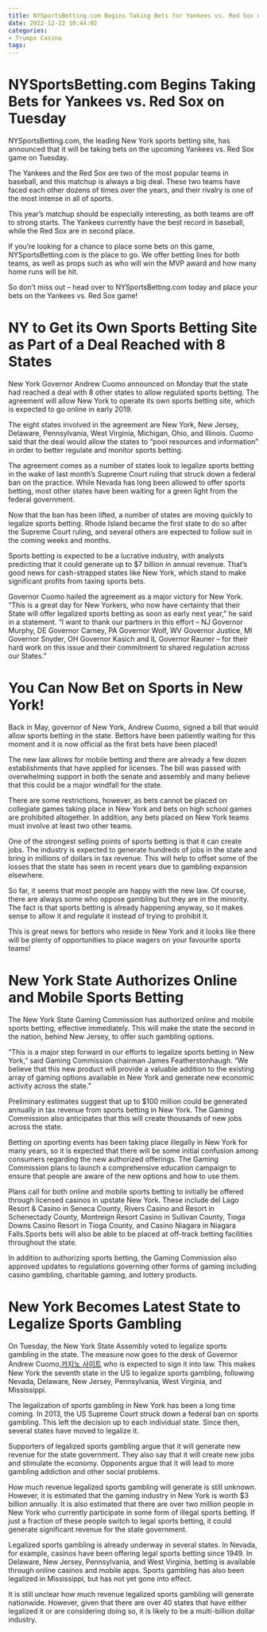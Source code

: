 ```yaml
---
title: NYSportsBetting.com Begins Taking Bets for Yankees vs. Red Sox on Tuesday
date: 2022-12-22 10:44:02
categories:
- Trumps Casino
tags:
---
```



#  NYSportsBetting.com Begins Taking Bets for Yankees vs. Red Sox on Tuesday

NYSportsBetting.com, the leading New York sports betting site, has announced that it will be taking bets on the upcoming Yankees vs. Red Sox game on Tuesday.

The Yankees and the Red Sox are two of the most popular teams in baseball, and this matchup is always a big deal. These two teams have faced each other dozens of times over the years, and their rivalry is one of the most intense in all of sports.

This year’s matchup should be especially interesting, as both teams are off to strong starts. The Yankees currently have the best record in baseball, while the Red Sox are in second place.

If you’re looking for a chance to place some bets on this game, NYSportsBetting.com is the place to go. We offer betting lines for both teams, as well as props such as who will win the MVP award and how many home runs will be hit.

So don’t miss out – head over to NYSportsBetting.com today and place your bets on the Yankees vs. Red Sox game!

#  NY to Get its Own Sports Betting Site as Part of a Deal Reached with 8 States

New York Governor Andrew Cuomo announced on Monday that the state had reached a deal with 8 other states to allow regulated sports betting. The agreement will allow New York to operate its own sports betting site, which is expected to go online in early 2019.

The eight states involved in the agreement are New York, New Jersey, Delaware, Pennsylvania, West Virginia, Michigan, Ohio, and Illinois. Cuomo said that the deal would allow the states to “pool resources and information” in order to better regulate and monitor sports betting.

The agreement comes as a number of states look to legalize sports betting in the wake of last month’s Supreme Court ruling that struck down a federal ban on the practice. While Nevada has long been allowed to offer sports betting, most other states have been waiting for a green light from the federal government.

Now that the ban has been lifted, a number of states are moving quickly to legalize sports betting. Rhode Island became the first state to do so after the Supreme Court ruling, and several others are expected to follow suit in the coming weeks and months.

Sports betting is expected to be a lucrative industry, with analysts predicting that it could generate up to $7 billion in annual revenue. That’s good news for cash-strapped states like New York, which stand to make significant profits from taxing sports bets.

Governor Cuomo hailed the agreement as a major victory for New York. “This is a great day for New Yorkers, who now have certainty that their State will offer legalized sports betting as soon as early next year,” he said in a statement. “I want to thank our partners in this effort – NJ Governor Murphy, DE Governor Carney, PA Governor Wolf, WV Governor Justice, MI Governor Snyder, OH Governor Kasich and IL Governor Rauner – for their hard work on this issue and their commitment to shared regulation across our States.”

#  You Can Now Bet on Sports in New York!

Back in May, governor of New York, Andrew Cuomo, signed a bill that would allow sports betting in the state. Bettors have been patiently waiting for this moment and it is now official as the first bets have been placed!

The new law allows for mobile betting and there are already a few dozen establishments that have applied for licenses. The bill was passed with overwhelming support in both the senate and assembly and many believe that this could be a major windfall for the state.

There are some restrictions, however, as bets cannot be placed on collegiate games taking place in New York and bets on high school games are prohibited altogether. In addition, any bets placed on New York teams must involve at least two other teams.

One of the strongest selling points of sports betting is that it can create jobs. The industry is expected to generate hundreds of jobs in the state and bring in millions of dollars in tax revenue. This will help to offset some of the losses that the state has seen in recent years due to gambling expansion elsewhere.

So far, it seems that most people are happy with the new law. Of course, there are always some who oppose gambling but they are in the minority. The fact is that sports betting is already happening anyway, so it makes sense to allow it and regulate it instead of trying to prohibit it.

This is great news for bettors who reside in New York and it looks like there will be plenty of opportunities to place wagers on your favourite sports teams!

#  New York State Authorizes Online and Mobile Sports Betting

The New York State Gaming Commission has authorized online and mobile sports betting, effective immediately. This will make the state the second in the nation, behind New Jersey, to offer such gambling options.

“This is a major step forward in our efforts to legalize sports betting in New York,” said Gaming Commission chairman James Featherstonhaugh. “We believe that this new product will provide a valuable addition to the existing array of gaming options available in New York and generate new economic activity across the state.”

Preliminary estimates suggest that up to $100 million could be generated annually in tax revenue from sports betting in New York. The Gaming Commission also anticipates that this will create thousands of new jobs across the state.

Betting on sporting events has been taking place illegally in New York for many years, so it is expected that there will be some initial confusion among consumers regarding the new authorized offerings. The Gaming Commission plans to launch a comprehensive education campaign to ensure that people are aware of the new options and how to use them.

Plans call for both online and mobile sports betting to initially be offered through licensed casinos in upstate New York. These include del Lago Resort & Casino in Seneca County, Rivers Casino and Resort in Schenectady County, Montreign Resort Casino in Sullivan County, Tioga Downs Casino Resort in Tioga County, and Casino Niagara in Niagara Falls.Sports bets will also be able to be placed at off-track betting facilities throughout the state.

In addition to authorizing sports betting, the Gaming Commission also approved updates to regulations governing other forms of gaming including casino gambling, charitable gaming, and lottery products.

#  New York Becomes Latest State to Legalize Sports Gambling

On Tuesday, the New York State Assembly voted to legalize sports gambling in the state. The measure now goes to the desk of Governor Andrew Cuomo,[카지노 사이트](https://choegocasino.com/) who is expected to sign it into law. This makes New York the seventh state in the US to legalize sports gambling, following Nevada, Delaware, New Jersey, Pennsylvania, West Virginia, and Mississippi.

The legalization of sports gambling in New York has been a long time coming. In 2013, the US Supreme Court struck down a federal ban on sports gambling. This left the decision up to each individual state. Since then, several states have moved to legalize it.

Supporters of legalized sports gambling argue that it will generate new revenue for the state government. They also say that it will create new jobs and stimulate the economy. Opponents argue that it will lead to more gambling addiction and other social problems.

How much revenue legalized sports gambling will generate is still unknown. However, it is estimated that the gaming industry in New York is worth $3 billion annually. It is also estimated that there are over two million people in New York who currently participate in some form of illegal sports betting. If just a fraction of these people switch to legal sports betting, it could generate significant revenue for the state government.

Legalized sports gambling is already underway in several states. In Nevada, for example, casinos have been offering legal sports betting since 1949. In Delaware, New Jersey, Pennsylvania, and West Virginia, betting is available through online casinos and mobile apps. Sports gambling has also been legalized in Mississippi, but has not yet gone into effect.

It is still unclear how much revenue legalized sports gambling will generate nationwide. However, given that there are over 40 states that have either legalized it or are considering doing so, it is likely to be a multi-billion dollar industry.
